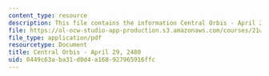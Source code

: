 ```yaml
---
content_type: resource
description: This file contains the information Central Orbis - April 29, 2480.
file: https://ol-ocw-studio-app-production.s3.amazonaws.com/courses/21w-763j-transmedia-storytelling-modern-science-fiction-spring-2014/0449c63aba31d0d4a168927965916ffc_MIT21W_763JS14_4-29-2480.pdf
file_type: application/pdf
resourcetype: Document
title: Central Orbis - April 29, 2480
uid: 0449c63a-ba31-d0d4-a168-927965916ffc
---
```

